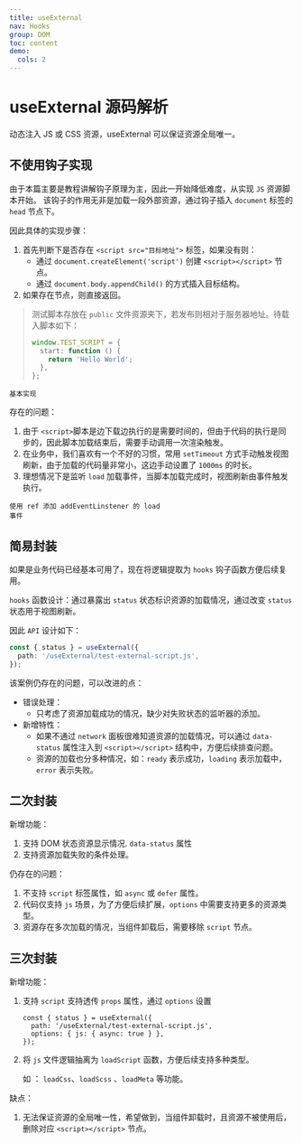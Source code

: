 ```yaml
---
title: useExternal
nav: Hooks
group: DOM
toc: content
demo:
  cols: 2
---
```


# useExternal 源码解析

动态注入 JS 或 CSS 资源，useExternal 可以保证资源全局唯一。

## 不使用钩子实现

由于本篇主要是教程讲解钩子原理为主，因此一开始降低难度，从实现 `JS` 资源脚本开始。
该钩子的作用无非是加载一段外部资源，通过钩子插入 `document` 标签的 `head` 节点下。

因此具体的实现步骤：

1. 首先判断下是否存在 `<script src="目标地址">` 标签，如果没有则：
   - 通过 `document.createElement('script')` 创建 `<script></script>` 节点。
   - 通过 `document.body.appendChild()` 的方式插入目标结构。
2. 如果存在节点，则直接返回。

> 测试脚本存放在 `public` 文件资源夹下，若发布则相对于服务器地址。待载入脚本如下：
>
> ```ts
> window.TEST_SCRIPT = {
>   start: function () {
>     return 'Hello World';
>   },
> };
> ```

<code src="./demo/demo1.tsx" >基本实现</code>

存在的问题：

1. 由于 `<script>`脚本是边下载边执行的是需要时间的，但由于代码的执行是同步的，因此脚本加载结束后，需要手动调用一次渲染触发。
2. 在业务中，我们喜欢有一个不好的习惯，常用 `setTimeout` 方式手动触发视图刷新，由于加载的代码量非常小，这边手动设置了 `1000ms` 的时长。
3. 理想情况下是监听 `load` 加载事件，当脚本加载完成时，视图刷新由事件触发执行。

<code src="./demo/demo2.tsx" >使用 ref 添加 addEventLinstener 的 load 事件</code>

## 简易封装

如果是业务代码已经基本可用了，现在将逻辑提取为 `hooks` 钩子函数方便后续复用。

`hooks` 函数设计：通过暴露出 `status` 状态标识资源的加载情况，通过改变 `status` 状态用于视图刷新。

因此 `API` 设计如下：

```ts
const { status } = useExternal({
  path: '/useExternal/test-external-script.js',
});
```

该案例仍存在的问题，可以改进的点：

- 错误处理：
  - 只考虑了资源加载成功的情况，缺少对失败状态的监听器的添加。
- 新增特性：
  - 如果不通过 `network` 面板很难知道资源的加载情况，可以通过 `data-status` 属性注入到 `<script></script>` 结构中，方便后续排查问题。
  - 资源的加载也分多种情况，如：`ready` 表示成功，`loading` 表示加载中， `error` 表示失败。

<code src="./demo/demo3.tsx" ></code>

## 二次封装

新增功能：

1. 支持 DOM 状态资源显示情况. `data-status` 属性
2. 支持资源加载失败的条件处理。

仍存在的问题：

1. 不支持 `script` 标签属性，如 `async` 或 `defer` 属性。
2. 代码仅支持 `js` 场景，为了方便后续扩展，`options` 中需要支持更多的资源类型。
3. 资源存在多次加载的情况，当组件卸载后，需要移除 `script` 节点。

<code src="./demo/demo4.tsx" ></code>

## 三次封装

新增功能：

1. 支持 `script` 支持透传 `props` 属性，通过 `options` 设置

   ```tsx | pure
   const { status } = useExternal({
     path: '/useExternal/test-external-script.js',
     options: { js: { async: true } },
   });
   ```

2. 将 `js` 文件逻辑抽离为 `loadScript` 函数，方便后续支持多种类型。

   如 ： `loadCss`、`loadScss` 、`loadMeta` 等功能。

缺点：

1. 无法保证资源的全局唯一性，希望做到，当组件卸载时，且资源不被使用后，删除对应 `<script></script>` 节点。

<code src="./demo/demo5.tsx" ></code>
